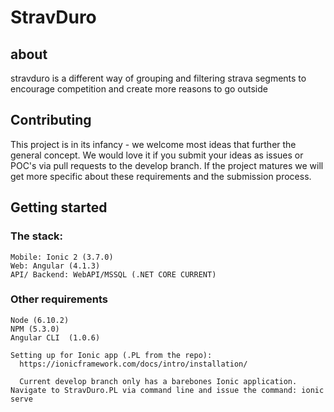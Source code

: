 # StravDuro
## about
stravduro is a different way of grouping and filtering strava segments to encourage competition and create more reasons to go outside

## Contributing
  This project is in its infancy - we welcome most ideas that further the general concept.  We would love it if you submit your ideas as issues or POC's via pull requests to the develop branch.  If the project matures we will get more specific about these requirements and the submission process.
  
## Getting started
  ### The stack:
  
    Mobile: Ionic 2 (3.7.0)
    Web: Angular (4.1.3) 
    API/ Backend: WebAPI/MSSQL (.NET CORE CURRENT)
  
  ### Other requirements
    Node (6.10.2)
    NPM (5.3.0)
    Angular CLI  (1.0.6)  
    
    Setting up for Ionic app (.PL from the repo):
      https://ionicframework.com/docs/intro/installation/
      
      Current develop branch only has a barebones Ionic application.  Navigate to StravDuro.PL via command line and issue the command: ionic serve
      
    
